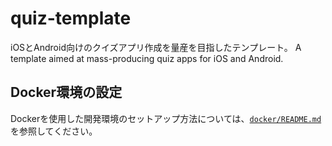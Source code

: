 # quiz-template
iOSとAndroid向けのクイズアプリ作成を量産を目指したテンプレート。
A template aimed at mass-producing quiz apps for iOS and Android.

## Docker環境の設定

Dockerを使用した開発環境のセットアップ方法については、[`docker/README.md`](./src/docker/README.md)を参照してください。

